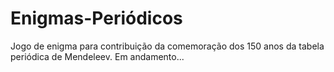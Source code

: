 # Enigmas-Periódicos
Jogo de enigma para contribuição da comemoração dos 150 anos da tabela periódica de Mendeleev.
Em andamento...
